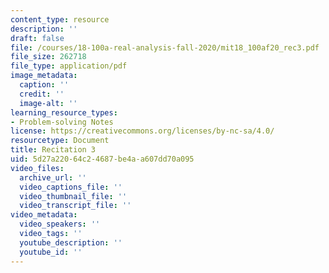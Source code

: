 ```yaml
---
content_type: resource
description: ''
draft: false
file: /courses/18-100a-real-analysis-fall-2020/mit18_100af20_rec3.pdf
file_size: 262718
file_type: application/pdf
image_metadata:
  caption: ''
  credit: ''
  image-alt: ''
learning_resource_types:
- Problem-solving Notes
license: https://creativecommons.org/licenses/by-nc-sa/4.0/
resourcetype: Document
title: Recitation 3
uid: 5d27a220-64c2-4687-be4a-a607dd70a095
video_files:
  archive_url: ''
  video_captions_file: ''
  video_thumbnail_file: ''
  video_transcript_file: ''
video_metadata:
  video_speakers: ''
  video_tags: ''
  youtube_description: ''
  youtube_id: ''
---
```

